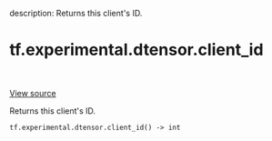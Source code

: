 description: Returns this client's ID.

<div itemscope itemtype="http://developers.google.com/ReferenceObject">
<meta itemprop="name" content="tf.experimental.dtensor.client_id" />
<meta itemprop="path" content="Stable" />
</div>

# tf.experimental.dtensor.client_id

<!-- Insert buttons and diff -->

<table class="tfo-notebook-buttons tfo-api nocontent" align="left">

</table>

<a target="_blank" class="external" href="/code/stable/tensorflow/dtensor/python/config.py">View source</a>



Returns this client's ID.


<pre class="devsite-click-to-copy prettyprint lang-py tfo-signature-link">
<code>tf.experimental.dtensor.client_id() -> int
</code></pre>



<!-- Placeholder for "Used in" -->
